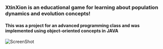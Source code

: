 ### XtinXion is an educational game for learning about population dynamics and evolution concepts!
#### This was a project for an advanced programming class and was implemented using object-oriented concepts in JAVA

![ScreenShot](https://raw.github.com/jpxrc/Projects/edit/master/XtinXion/XtinXion/screenshot_1.png?raw=true "XtinXion Screenshot")
